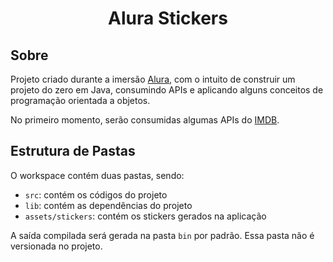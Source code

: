 <h1 align="center"> Alura Stickers </h1>

## Sobre

Projeto criado durante a imersão [Alura](https://www.alura.com.br/imersao-java), com o intuito de construir um projeto do zero em Java, consumindo APIs e aplicando alguns conceitos de programação orientada a objetos.

No primeiro momento, serão consumidas algumas APIs do [IMDB](https://imdb-api.com/api).

## Estrutura de Pastas

O workspace contém duas pastas, sendo:
- `src`: contém os códigos do projeto
- `lib`: contém as dependências do projeto
- `assets/stickers`: contém os stickers gerados na aplicação

A saída compilada será gerada na pasta `bin` por padrão. Essa pasta não é versionada no projeto.
